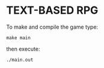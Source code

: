 # TEXT-BASED RPG
To make and compile the game type: 
```
make main
```
then execute:
```
./main.out
```
